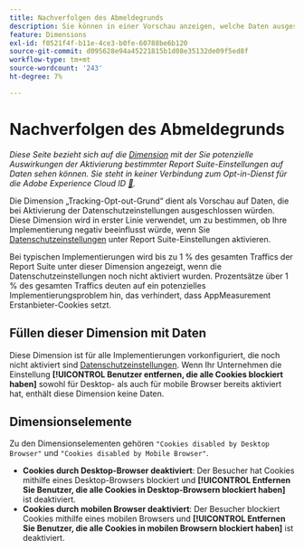 ```yaml
---
title: Nachverfolgen des Abmeldegrunds
description: Sie können in einer Vorschau anzeigen, welche Daten ausgeschlossen werden, wenn Sie die Datenschutzeinstellungen aktivieren.
feature: Dimensions
exl-id: f0521f4f-b11e-4ce3-b0fe-60788be6b120
source-git-commit: d095628e94a45221815b1d08e35132de09f5ed8f
workflow-type: tm+mt
source-wordcount: '243'
ht-degree: 7%

---
```


# Nachverfolgen des Abmeldegrunds

*Diese Seite bezieht sich auf die [Dimension](overview.md) mit der Sie potenzielle Auswirkungen der Aktivierung bestimmter Report Suite-Einstellungen auf Daten sehen können. Sie steht in keiner Verbindung zum Opt-in-Dienst für die Adobe Experience Cloud ID [&#128279;](https://experienceleague.adobe.com/docs/id-service/using/implementation/opt-in-service/optin-overview.html?lang=de).*

Die Dimension „Tracking-Opt-out-Grund“ dient als Vorschau auf Daten, die bei Aktivierung der Datenschutzeinstellungen ausgeschlossen würden. Diese Dimension wird in erster Linie verwendet, um zu bestimmen, ob Ihre Implementierung negativ beeinflusst würde, wenn Sie [Datenschutzeinstellungen](https://experienceleague.adobe.com/docs/core-services/interface/administration/ec-cookies/browser-cookie-settings.html?lang=de) unter Report Suite-Einstellungen aktivieren.

Bei typischen Implementierungen wird bis zu 1 % des gesamten Traffics der Report Suite unter dieser Dimension angezeigt, wenn die Datenschutzeinstellungen noch nicht aktiviert wurden. Prozentsätze über 1 % des gesamten Traffics deuten auf ein potenzielles Implementierungsproblem hin, das verhindert, dass AppMeasurement Erstanbieter-Cookies setzt.

## Füllen dieser Dimension mit Daten

Diese Dimension ist für alle Implementierungen vorkonfiguriert, die noch nicht aktiviert sind [Datenschutzeinstellungen](https://experienceleague.adobe.com/docs/core-services/interface/administration/ec-cookies/browser-cookie-settings.html?lang=de). Wenn Ihr Unternehmen die Einstellung **[!UICONTROL Benutzer entfernen, die alle Cookies blockiert haben]** sowohl für Desktop- als auch für mobile Browser bereits aktiviert hat, enthält diese Dimension keine Daten.

## Dimensionselemente

Zu den Dimensionselementen gehören `"Cookies disabled by Desktop Browser"` und `"Cookies disabled by Mobile Browser"`.

* **Cookies durch Desktop-Browser deaktiviert**: Der Besucher hat Cookies mithilfe eines Desktop-Browsers blockiert und **[!UICONTROL Entfernen Sie Benutzer, die alle Cookies in Desktop-Browsern blockiert haben]** ist deaktiviert.
* **Cookies durch mobilen Browser deaktiviert**: Der Besucher blockiert Cookies mithilfe eines mobilen Browsers und **[!UICONTROL Entfernen Sie Benutzer, die alle Cookies in mobilen Browsern blockiert haben]** ist deaktiviert.
